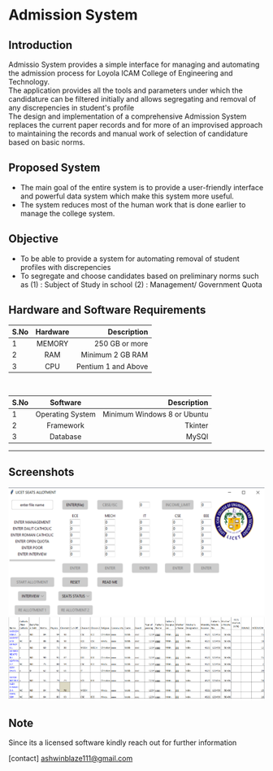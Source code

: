 ﻿# Admission System

## Introduction

Admissio System provides a simple interface for managing and automating the admission process for Loyola ICAM College of Engineering and Technology.<br/>The application provides all the tools and parameters under which the candidature can be filtered initially and allows segregating and removal of any discrepencies in student's profile <br/>
The design and implementation of a comprehensive Admission System replaces the current paper records and for more of an improvised approach to maintaining the records and manual work of selection of candidature based on basic norms.

## Proposed System

- The main goal of the entire system is to provide a user-friendly interface and powerful data system which make this system more useful.
- The system reduces most of the human work that is done earlier to manage the college system.

## Objective

- To be able to provide a system for automating removal of student profiles with discrepencies
- To segregate and choose candidates based on preliminary norms such as
  (1) : Subject of Study in school
  (2) : Management/ Government Quota

## Hardware and Software Requirements

| S.No | Hardware |         Description |
| ---- | :------: | ------------------: |
| 1    |  MEMORY  |      250 GB or more |
| 2    |   RAM    |    Minimum 2 GB RAM |
| 3    |   CPU    | Pentium 1 and Above |

<br/>

| S.No |     Software     |                 Description |
| ---- | :--------------: | --------------------------: |
| 1    | Operating System | Minimum Windows 8 or Ubuntu |
| 2    |    Framework     |                     Tkinter |
| 3    |     Database     |                       MySQl |

<hr>

## Screenshots
<img src="https://github.com/sinking8/AdmissionSoftware/blob/main/screenshots/1.PNG"/>
<img src="https://github.com/sinking8/AdmissionSoftware/blob/main/screenshots/2.png"/>
<h2>Note</h2>
Since its a licensed software kindly reach out for further information

[contact] ashwinblaze111@gmail.com

